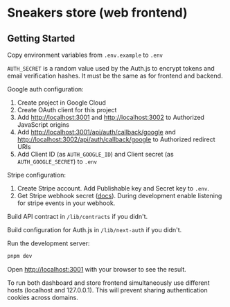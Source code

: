 # Sneakers store (web frontend)

## Getting Started

Copy environment variables from `.env.example` to `.env`

`AUTH_SECRET` is a random value used by the Auth.js to encrypt tokens and email
verification hashes. It must be the same as for frontend and backend.

Google auth configuration:

1. Create project in Google Cloud
2. Create OAuth client for this project
3. Add <http://localhost:3001> and <http://localhost:3002> to Authorized JavaScript
   origins
4. Add <http://localhost:3001/api/auth/callback/google> and
   <http://localhost:3002/api/auth/callback/google> to Authorized redirect URIs
5. Add Client ID (as `AUTH_GOOGLE_ID`) and Client secret (as
   `AUTH_GOOGLE_SECRET`) to `.env`

Stripe configuration:

1. Create Stripe account. Add Publishable key and Secret key to `.env`.
2. Get Stripe webhook secret
   ([docs](https://docs.stripe.com/webhooks/quickstart)). During development
   enable listening for stripe events in your webhook.

Build API contract in `/lib/contracts` if you didn't.

Build configuration for Auth.js in `/lib/next-auth` if you didn't.

Run the development server:

```bash
pnpm dev
```

Open [http://localhost:3001](http://localhost:3001) with your browser to see the result.

To run both dashboard and store frontend simultaneously use different hosts
(localhost and 127.0.0.1). This will prevent sharing authentication cookies
across domains.

